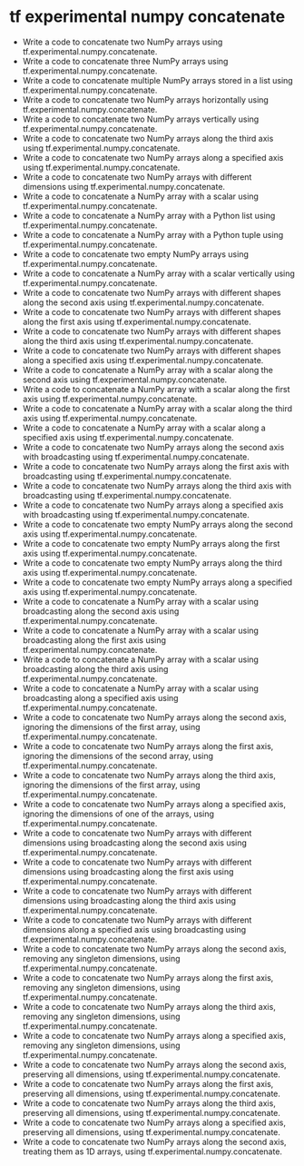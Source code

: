 # tf experimental numpy concatenate

- Write a code to concatenate two NumPy arrays using tf.experimental.numpy.concatenate.
- Write a code to concatenate three NumPy arrays using tf.experimental.numpy.concatenate.
- Write a code to concatenate multiple NumPy arrays stored in a list using tf.experimental.numpy.concatenate.
- Write a code to concatenate two NumPy arrays horizontally using tf.experimental.numpy.concatenate.
- Write a code to concatenate two NumPy arrays vertically using tf.experimental.numpy.concatenate.
- Write a code to concatenate two NumPy arrays along the third axis using tf.experimental.numpy.concatenate.
- Write a code to concatenate two NumPy arrays along a specified axis using tf.experimental.numpy.concatenate.
- Write a code to concatenate two NumPy arrays with different dimensions using tf.experimental.numpy.concatenate.
- Write a code to concatenate a NumPy array with a scalar using tf.experimental.numpy.concatenate.
- Write a code to concatenate a NumPy array with a Python list using tf.experimental.numpy.concatenate.
- Write a code to concatenate a NumPy array with a Python tuple using tf.experimental.numpy.concatenate.
- Write a code to concatenate two empty NumPy arrays using tf.experimental.numpy.concatenate.
- Write a code to concatenate a NumPy array with a scalar vertically using tf.experimental.numpy.concatenate.
- Write a code to concatenate two NumPy arrays with different shapes along the second axis using tf.experimental.numpy.concatenate.
- Write a code to concatenate two NumPy arrays with different shapes along the first axis using tf.experimental.numpy.concatenate.
- Write a code to concatenate two NumPy arrays with different shapes along the third axis using tf.experimental.numpy.concatenate.
- Write a code to concatenate two NumPy arrays with different shapes along a specified axis using tf.experimental.numpy.concatenate.
- Write a code to concatenate a NumPy array with a scalar along the second axis using tf.experimental.numpy.concatenate.
- Write a code to concatenate a NumPy array with a scalar along the first axis using tf.experimental.numpy.concatenate.
- Write a code to concatenate a NumPy array with a scalar along the third axis using tf.experimental.numpy.concatenate.
- Write a code to concatenate a NumPy array with a scalar along a specified axis using tf.experimental.numpy.concatenate.
- Write a code to concatenate two NumPy arrays along the second axis with broadcasting using tf.experimental.numpy.concatenate.
- Write a code to concatenate two NumPy arrays along the first axis with broadcasting using tf.experimental.numpy.concatenate.
- Write a code to concatenate two NumPy arrays along the third axis with broadcasting using tf.experimental.numpy.concatenate.
- Write a code to concatenate two NumPy arrays along a specified axis with broadcasting using tf.experimental.numpy.concatenate.
- Write a code to concatenate two empty NumPy arrays along the second axis using tf.experimental.numpy.concatenate.
- Write a code to concatenate two empty NumPy arrays along the first axis using tf.experimental.numpy.concatenate.
- Write a code to concatenate two empty NumPy arrays along the third axis using tf.experimental.numpy.concatenate.
- Write a code to concatenate two empty NumPy arrays along a specified axis using tf.experimental.numpy.concatenate.
- Write a code to concatenate a NumPy array with a scalar using broadcasting along the second axis using tf.experimental.numpy.concatenate.
- Write a code to concatenate a NumPy array with a scalar using broadcasting along the first axis using tf.experimental.numpy.concatenate.
- Write a code to concatenate a NumPy array with a scalar using broadcasting along the third axis using tf.experimental.numpy.concatenate.
- Write a code to concatenate a NumPy array with a scalar using broadcasting along a specified axis using tf.experimental.numpy.concatenate.
- Write a code to concatenate two NumPy arrays along the second axis, ignoring the dimensions of the first array, using tf.experimental.numpy.concatenate.
- Write a code to concatenate two NumPy arrays along the first axis, ignoring the dimensions of the second array, using tf.experimental.numpy.concatenate.
- Write a code to concatenate two NumPy arrays along the third axis, ignoring the dimensions of the first array, using tf.experimental.numpy.concatenate.
- Write a code to concatenate two NumPy arrays along a specified axis, ignoring the dimensions of one of the arrays, using tf.experimental.numpy.concatenate.
- Write a code to concatenate two NumPy arrays with different dimensions using broadcasting along the second axis using tf.experimental.numpy.concatenate.
- Write a code to concatenate two NumPy arrays with different dimensions using broadcasting along the first axis using tf.experimental.numpy.concatenate.
- Write a code to concatenate two NumPy arrays with different dimensions using broadcasting along the third axis using tf.experimental.numpy.concatenate.
- Write a code to concatenate two NumPy arrays with different dimensions along a specified axis using broadcasting using tf.experimental.numpy.concatenate.
- Write a code to concatenate two NumPy arrays along the second axis, removing any singleton dimensions, using tf.experimental.numpy.concatenate.
- Write a code to concatenate two NumPy arrays along the first axis, removing any singleton dimensions, using tf.experimental.numpy.concatenate.
- Write a code to concatenate two NumPy arrays along the third axis, removing any singleton dimensions, using tf.experimental.numpy.concatenate.
- Write a code to concatenate two NumPy arrays along a specified axis, removing any singleton dimensions, using tf.experimental.numpy.concatenate.
- Write a code to concatenate two NumPy arrays along the second axis, preserving all dimensions, using tf.experimental.numpy.concatenate.
- Write a code to concatenate two NumPy arrays along the first axis, preserving all dimensions, using tf.experimental.numpy.concatenate.
- Write a code to concatenate two NumPy arrays along the third axis, preserving all dimensions, using tf.experimental.numpy.concatenate.
- Write a code to concatenate two NumPy arrays along a specified axis, preserving all dimensions, using tf.experimental.numpy.concatenate.
- Write a code to concatenate two NumPy arrays along the second axis, treating them as 1D arrays, using tf.experimental.numpy.concatenate.
